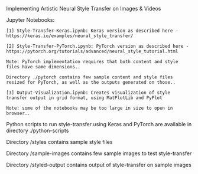 
Implementing Artistic Neural Style Transfer on Images & Videos 

Jupyter Notebooks:

	[1] Style-Transfer-Keras.ipynb: Keras version as described here - https://keras.io/examples/neural_style_transfer/

	[2] Style-Transfer-PyTorch.ipynb: PyTorch version as described here - https://pytorch.org/tutorials/advanced/neural_style_tutorial.html

	Note: PyTorch implementation requires that both content and style files have same dimensions.. 

	Directory ./pytorch contains few sample content and style files resized for PyTorch, as well as the outputs generated on those..

	[3] Output-Visualization.ipynb: Creates visualization of style transfer output in grid format, using MatPlotLib and PyPlot

	Note: some of the notebooks may be too large in size to open in browser..

Python scripts to run style-transfer using Keras and PyTorch are available in directory ./python-scripts

Directory /styles contains sample style files

Directory /sample-images contains few sample images to test style-transfer

Directory /styled-output contains output of style-transfer on sample images

